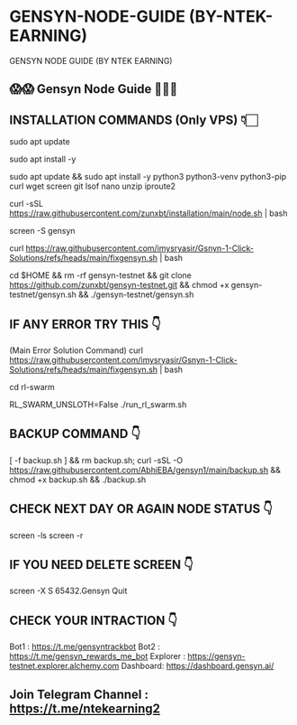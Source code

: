 # GENSYN-NODE-GUIDE (BY-NTEK-EARNING)
GENSYN NODE GUIDE (BY NTEK EARNING)

## 😱😱 Gensyn Node Guide 💖💖💖

## INSTALLATION COMMANDS (Only VPS) 👇🏻

sudo apt update

sudo apt install -y

sudo apt update && sudo apt install -y python3 python3-venv python3-pip curl wget screen git lsof nano unzip iproute2

curl -sSL https://raw.githubusercontent.com/zunxbt/installation/main/node.sh | bash

screen -S gensyn

curl https://raw.githubusercontent.com/imysryasir/Gsnyn-1-Click-Solutions/refs/heads/main/fixgensyn.sh | bash

cd $HOME && rm -rf gensyn-testnet && git clone https://github.com/zunxbt/gensyn-testnet.git && chmod +x gensyn-testnet/gensyn.sh && ./gensyn-testnet/gensyn.sh

## IF ANY ERROR TRY THIS 👇

(Main Error Solution Command) curl https://raw.githubusercontent.com/imysryasir/Gsnyn-1-Click-Solutions/refs/heads/main/fixgensyn.sh | bash

cd rl-swarm

RL_SWARM_UNSLOTH=False ./run_rl_swarm.sh

## BACKUP COMMAND 👇

[ -f backup.sh ] && rm backup.sh; curl -sSL -O https://raw.githubusercontent.com/AbhiEBA/gensyn1/main/backup.sh && chmod +x backup.sh && ./backup.sh

## CHECK NEXT DAY OR AGAIN NODE STATUS 👇

screen -ls
screen -r

## IF YOU NEED DELETE SCREEN 👇

screen -X S 65432.Gensyn Quit

## CHECK YOUR INTRACTION 👇

Bot1 : https://t.me/gensyntrackbot Bot2 : https://t.me/gensyn_rewards_me_bot Explorer : https://gensyn-testnet.explorer.alchemy.com Dashboard: https://dashboard.gensyn.ai/

## Join Telegram Channel : https://t.me/ntekearning2
